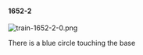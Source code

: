 #### 1652-2
![train-1652-2-0.png](https://github.com/lil-lab/nlvr/raw/master/nlvr/train/images/4/train-1652-2-0.png "train-1652-2-0.png")

There is a blue circle touching the base